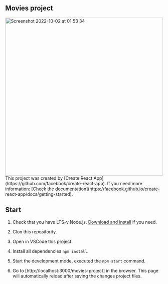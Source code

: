## Movies project
<img width="503" alt="Screenshot 2022-10-02 at 01 53 34" src="https://user-images.githubusercontent.com/82537324/193431194-1c2939cf-2c8c-4266-8d82-900f82b713a8.png">
This project was created by
[Create React App](https://github.com/facebook/create-react-app).
If you need more information:
[Check the documentation](https://facebook.github.io/create-react-app/docs/getting-started).

## Start

1. Check that you have LTS-v Node.js.
   [Download and install](https://nodejs.org/en/) if you need.
2. Clon this repositority.

3. Open in VSCode this project.
  
4. Install all dependencies `npm install`.

5. Start the development mode, executed the `npm start` command.

6. Go to [http://localhost:3000/movies-project] in the browser.
   This page will automatically reload after saving the changes
   project files.

